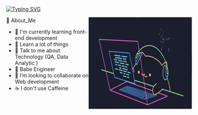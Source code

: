 [![Typing SVG](https://readme-typing-svg.herokuapp.com?color=FF3670&size=35&center=true&vCenter=true&width=1000&lines=Welcome+to+my+GitHub+profile!;Hallo+I'm+Fenny+Oktaviani;I'm+Software+Engineering+Student)](https://git.io/typing-svg)

<img align="right" src="https://github.com/SophieNguyen113/SophieNguyen113/blob/main/Sophie%20Nguyen%20-%20CatCat.gif" title="CatCat" width="280px" height="250px" a alt="CatCat">

<p align="left">🤵 About_Me</p>

- 🌱 I'm currently learning front-end development
- 📝 Learn a lot of things
- 💬 Talk to me about Technology (QA, Data Analytic )
- 👸 Babe Engineer
- 👯 I’m looking to collaborate on Web development
- ☕ I don't use Caffeine

<br>

